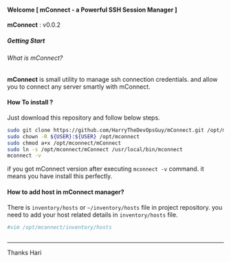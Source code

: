 #### Welcome  [ mConnect - a Powerful SSH Session Manager ]

**mConnect** : v0.0.2

##### Getting Start

###### What is mConnect?
**mConnect** is small utility to manage ssh connection credentials. and allow you to connect any server smartly with mConnect.

#### How To install ?
Just download this repository and follow below steps.

```bash
sudo git clone https://github.com/HarryTheDevOpsGuy/mConnect.git /opt/mconnect
sudo chown -R ${USER}:${USER} /opt/mconnect
sudo chmod a+x /opt/mconnect/mConnect
sudo ln -s /opt/mconnect/mConnect /usr/local/bin/mconnect
mconnect -v
```

if you got mConnect version after executing `mconnect -v` command. it means you have install this perfectly.

#### How to add host in mConnect manager?
There is `inventory/hosts` or `~/inventory/hosts` file in project repository. you need to add your host related details in `inventory/hosts` file.

```bash
#vim /opt/mconnect/inventory/hosts



```




---
Thanks
Hari
